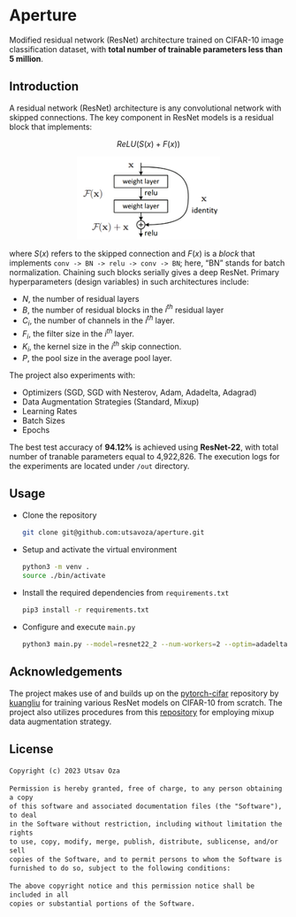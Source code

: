# Aperture

Modified residual network (ResNet) architecture trained on CIFAR-10 image classification dataset, with **total number of trainable parameters less than 5 million**.

## Introduction

A residual network (ResNet) architecture is any convolutional network with skipped connections. The key component in
ResNet models is a residual block that implements:

$$ ReLU(S(x) + F(x)) $$

<p align="center">
  <img width="260" src="images/block.png">
</p>

where $S(x)$ refers to the skipped connection and $F(x)$ is a *block* that implements `conv -> BN -> relu -> conv -> BN`;
here, “BN” stands for batch normalization. Chaining such blocks serially gives a deep ResNet. Primary hyperparameters (design variables)
in such architectures include:
- $N$, the number of residual layers
- $B$, the number of residual blocks in the $i^{th}$ residual layer
- $C_i$, the number of channels in the $i^{th}$ layer.
- $F_i$, the filter size in the $i^{th}$ layer.
- $K_i$, the kernel size in the $i^{th}$ skip connection.
- $P$, the pool size in the average pool layer.

The project also experiments with:
- Optimizers (SGD, SGD with Nesterov, Adam, Adadelta, Adagrad)
- Data Augmentation Strategies (Standard, Mixup)
- Learning Rates
- Batch Sizes
- Epochs

The best test accuracy of **94.12%** is achieved using **ResNet-22**, with total number of tranable parameters equal to 4,922,826. The execution logs for the experiments are located under `/out` directory.

## Usage

- Clone the repository

    ```bash
    git clone git@github.com:utsavoza/aperture.git
    ```

- Setup and activate the virtual environment

    ```bash
    python3 -m venv .
    source ./bin/activate
    ```

- Install the required dependencies from `requirements.txt`

    ```bash
    pip3 install -r requirements.txt
    ```

- Configure and execute `main.py`

    ```bash
    python3 main.py --model=resnet22_2 --num-workers=2 --optim=adadelta --lr=0.1
    ```

## Acknowledgements

The project makes use of and builds up on the [pytorch-cifar](https://github.com/kuangliu/pytorch-cifar) repository by [kuangliu](https://github.com/kuangliu) for training various ResNet
models on CIFAR-10 from scratch. The project also utilizes procedures from this [repository](https://github.com/facebookresearch/mixup-cifar10) for employing mixup data augmentation strategy.

## License

    Copyright (c) 2023 Utsav Oza

    Permission is hereby granted, free of charge, to any person obtaining a copy
    of this software and associated documentation files (the "Software"), to deal
    in the Software without restriction, including without limitation the rights
    to use, copy, modify, merge, publish, distribute, sublicense, and/or sell
    copies of the Software, and to permit persons to whom the Software is
    furnished to do so, subject to the following conditions:

    The above copyright notice and this permission notice shall be included in all
    copies or substantial portions of the Software.
